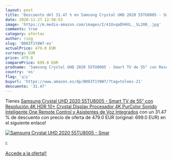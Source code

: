 ```yaml
---
layout: post
title: 'Descuento del 31.47 % en Samsung Crystal UHD 2020 55TU8005 - Smar'
date: 2020-11-27 12:58:53
image: 'https://m.media-amazon.com/images/I/41UvqaDhHVL._SL200_.jpg'
comments: true
category: ofertas
author: ring
slug: 'B083T1Y8W7-es'
actualPrice: 479.0 EUR
currency: EUR
price: 479.0
comparePrice: 699.0 EUR
prodname: 'Samsung Crystal UHD 2020 55TU8005 - Smart TV de 55" con Resolución 4K  HDR 10+  Crystal Display  Procesador 4K  PurColor  Sonido Inteligente  One Remote Control y Asistentes de Voz Integrados'
country: 'es'
flag: '🇪🇸'
buyurl: 'https://www.amazon.es/dp/B083T1Y8W7/?tag=tolees-21'
descuento: '31.47'
---
```


Tienes [Samsung Crystal UHD 2020 55TU8005 - Smart TV de 55" con Resolución 4K  HDR 10+  Crystal Display  Procesador 4K  PurColor  Sonido Inteligente  One Remote Control y Asistentes de Voz Integrados](https://www.amazon.es/dp/B083T1Y8W7/?tag=tolees-21) con un 31.47 % de descuento con precio de oferta de 479.0 EUR (original: 699.0 EUR) en el siguiente enlace!

[![Samsung Crystal UHD 2020 55TU8005 - Smar](https://m.media-amazon.com/images/I/41UvqaDhHVL._SL200_.jpg)](https://www.amazon.es/dp/B083T1Y8W7/?tag=tolees-21)

ℹ️:


[Accede a la oferta!!](https://www.amazon.es/dp/B083T1Y8W7/?tag=tolees-21)
